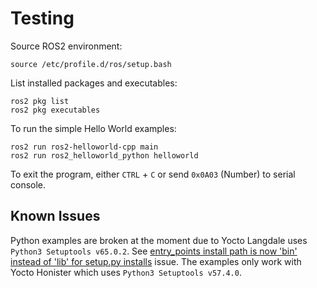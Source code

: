 # Testing

Source ROS2 environment:
```
source /etc/profile.d/ros/setup.bash
```

List installed packages and executables:
```
ros2 pkg list
ros2 pkg executables
```

To run the simple Hello World examples:
```
ros2 run ros2-helloworld-cpp main
ros2 run ros2_helloworld_python helloworld
```

To exit the program, either `CTRL` + `C` or send `0x0A03` (Number) to serial console.


## Known Issues

Python examples are broken at the moment due to Yocto Langdale uses `Python3 Setuptools v65.0.2`. See [entry_points install path is now 'bin' instead of 'lib' for setup.py installs](https://github.com/colcon/colcon-core/issues/518) issue. The examples only work with Yocto Honister which uses `Python3 Setuptools v57.4.0`.
